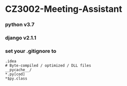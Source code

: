 # CZ3002-Meeting-Assistant

### python v3.7
### django v2.1.1

### set your .gitignore to 
```
.idea
# Byte-compiled / optimized / DLL files
__pycache__/
*.py[cod]
*$py.class
```
